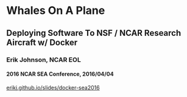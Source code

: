 # Whales On A Plane

## Deploying Software To NSF / NCAR Research Aircraft w/ Docker

### Erik Johnson, NCAR EOL

#### 2016 NCAR SEA Conference, 2016/04/04

[erikj.github.io/slides/docker-sea2016](http://erikj.github.io/slides/docker-sea2016)
